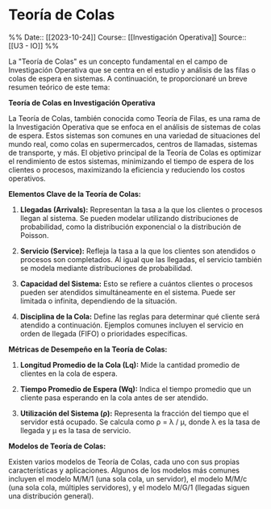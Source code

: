 # Teoría de Colas

%%
Date:: [[2023-10-24]]
Course:: [[Investigación Operativa]]
Source:: [[U3 - IO]]
%%



La "Teoría de Colas" es un concepto fundamental en el campo de Investigación Operativa que se centra en el estudio y análisis de las filas o colas de espera en sistemas. A continuación, te proporcionaré un breve resumen teórico de este tema:

**Teoría de Colas en Investigación Operativa**

La Teoría de Colas, también conocida como Teoría de Filas, es una rama de la Investigación Operativa que se enfoca en el análisis de sistemas de colas de espera. Estos sistemas son comunes en una variedad de situaciones del mundo real, como colas en supermercados, centros de llamadas, sistemas de transporte, y más. El objetivo principal de la Teoría de Colas es optimizar el rendimiento de estos sistemas, minimizando el tiempo de espera de los clientes o procesos, maximizando la eficiencia y reduciendo los costos operativos.

**Elementos Clave de la Teoría de Colas:**

1. **Llegadas (Arrivals):** Representan la tasa a la que los clientes o procesos llegan al sistema. Se pueden modelar utilizando distribuciones de probabilidad, como la distribución exponencial o la distribución de Poisson.

2. **Servicio (Service):** Refleja la tasa a la que los clientes son atendidos o procesos son completados. Al igual que las llegadas, el servicio también se modela mediante distribuciones de probabilidad.

3. **Capacidad del Sistema:** Esto se refiere a cuántos clientes o procesos pueden ser atendidos simultáneamente en el sistema. Puede ser limitada o infinita, dependiendo de la situación.

4. **Disciplina de la Cola:** Define las reglas para determinar qué cliente será atendido a continuación. Ejemplos comunes incluyen el servicio en orden de llegada (FIFO) o prioridades específicas.

**Métricas de Desempeño en la Teoría de Colas:**

1. **Longitud Promedio de la Cola (Lq):** Mide la cantidad promedio de clientes en la cola de espera.

2. **Tiempo Promedio de Espera (Wq):** Indica el tiempo promedio que un cliente pasa esperando en la cola antes de ser atendido.

3. **Utilización del Sistema (ρ):** Representa la fracción del tiempo que el servidor está ocupado. Se calcula como ρ = λ / μ, donde λ es la tasa de llegada y μ es la tasa de servicio.

**Modelos de Teoría de Colas:**

Existen varios modelos de Teoría de Colas, cada uno con sus propias características y aplicaciones. Algunos de los modelos más comunes incluyen el modelo M/M/1 (una sola cola, un servidor), el modelo M/M/c (una sola cola, múltiples servidores), y el modelo M/G/1 (llegadas siguen una distribución general).
